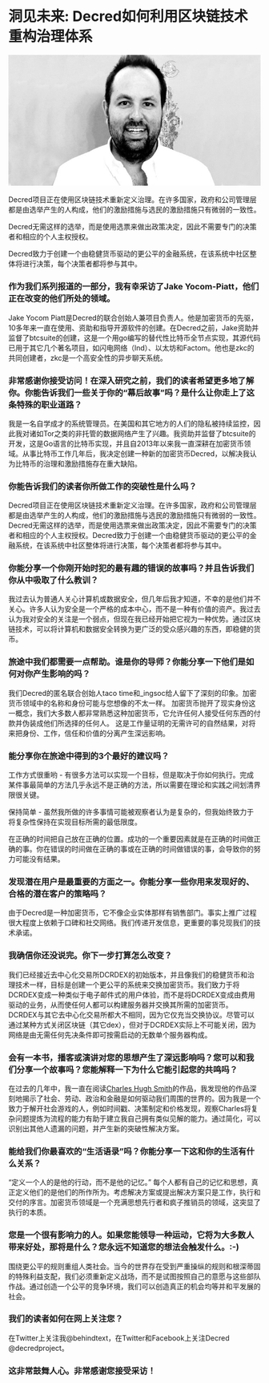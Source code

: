 # 洞见未来: Decred如何利用区块链技术重构治理体系
 
![abstract art](img/jyp.jpeg)

Decred项目正在使用区块链技术重新定义治理。在许多国家，政府和公司管理层都是由选举产生的人构成，他们的激励措施与选民的激励措施只有微弱的一致性。

Decred无需这样的选举，而是使用选票来做出政策决定，因此不需要专门的决策者和相应的个人主权授权。

Decred致力于创建一个由稳健货币驱动的更公平的金融系统，在该系统中社区整体将进行决策，每个决策者都将参与其中。

### 作为我们系列报道的一部分，我有幸采访了Jake Yocom-Piatt，他们正在改变的他们所处的领域。

Jake Yocom Piatt是Decred的联合创始人兼项目负责人。他是加密货币的先驱，10多年来一直在使用、资助和指导开源软件的创建。在Decred之前，Jake资助并监督了btcsuite的创建，这是一个用go编写的替代性比特币全节点实现，其源代码已用于其它几个著名项目，如闪电网络（lnd）、以太坊和Factom。他也是zkc的共同创建者，zkc是一个高安全性的异步聊天系统。

### 非常感谢你接受访问！在深入研究之前，我们的读者希望更多地了解你。你能告诉我们一些关于你的“幕后故事”吗？是什么让你走上了这条特殊的职业道路？

我是一名自学成才的系统管理员。在美国和其它地方的人们的隐私被持续监控，因此我对诸如Tor之类的非托管的数据网络产生了兴趣。我资助并监督了btcsuite的开发，这是Go语言的比特币实现，并且自2013年以来我一直深耕在加密货币领域。从事比特币工作几年后，我决定创建一种新的加密货币Decred，以解决我认为比特币的治理和激励措施存在重大缺陷。

### 你能告诉我们的读者你所做工作的突破性是什么吗？

Decred项目正在使用区块链技术重新定义治理。在许多国家，政府和公司管理层都是由选举产生的人构成，他们的激励措施与选民的激励措施只有微弱的一致性。Decred无需这样的选举，而是使用选票来做出政策决定，因此不需要专门的决策者和相应的个人主权授权。Decred致力于创建一个由稳健货币驱动的更公平的金融系统，在该系统中社区整体将进行决策，每个决策者都将参与其中。

### 你能分享一个你刚开始时犯的最有趣的错误的故事吗？并且告诉我们你从中吸取了什么教训？

我过去认为普通人关心计算机或数据安全，但几年后我才知道，不幸的是他们并不关心。许多人认为安全是一个严格的成本中心，而不是一种有价值的资产。我过去认为我对安全的关注是一个弱点，但现在我已经开始把它视为一种优势。通过区块链技术，可以将计算机和数据安全转换为更广泛的受众感兴趣的东西，即稳健的货币。

### 旅途中我们都需要一点帮助。谁是你的导师？你能分享一下他们是如何对你产生影响的吗？

我们Decred的匿名联合创始人taco time和_ingsoc给人留下了深刻的印象。加密货币领域中的名称和身份可能与您想像的不太一样。 加密货币抛开了现实身份这一概念，我们大多数人都非常熟悉这种加密货币，它允许任何人接受任何东西的付款并伪装成他们所选择的任何人。 这是工作量证明的无需许可的自然结果，对将来把身份、工作，信任和价值的分离产生深远影响。

### 能分享你在旅途中得到的3个最好的建议吗？

工作方式很重哟 - 有很多方法可以实现一个目标，但是取决于你如何执行。完成某件事最简单的方法几乎永远不是正确的方法，所以需要在理论和实践之间划清界限很关键。

保持简单 - 虽然我所做的许多事情可能被观察者认为是复杂的，但我始终致力于将复杂性保持在实现目标所需的最低限度。

在正确的时间把自己放在正确的位置。成功的一个重要因素就是在正确的时间做正确的事。你在错误的时间做在正确的事或在正确的时间做错误的事，会导致你的努力可能没有结果。

### 发现潜在用户是最重要的方面之一。你能分享一些你用来发现好的、合格的潜在客户的策略吗？

由于Decred是一种加密货币，它不像企业实体那样有销售部门。事实上推广过程很大程度上依赖于口碑和社交网络。我们传递开发信息，更重要的事兑现我们的技术承诺。

### 我确信你还没说完。你下一步打算怎么改变？

我们已经接近去中心化交易所DCRDEX的初始版本，并且像我们的稳健货币和治理技术一样，目标是创建一个更公平的系统来交换加密货币。我们致力于将DCRDEX变成一种类似于电子邮件式的用户体验，而不是将DCRDEX变成由费用驱动的业务，从而使任何人都可以构建服务器并交换其所需的加密货币。DCRDEX与其它去中心化交易所都大不相同，因为它仅充当交换协议。尽管可以通过某种方式关闭区块链（其它dex），但对于DCRDEX实际上不可能关闭，因为网络是由无需任何先决条件即可按需启动的无数单个服务器构成。

### 会有一本书，播客或演讲对您的思想产生了深远影响吗？您可以和我们分享一个故事吗？您能解释一下为什么它能引起您的共鸣吗？

在过去的几年中，我一直在阅读[Charles Hugh Smith](https://www.oftwominds.com/blog.html)的作品，我发现他的作品深刻地揭示了社会、劳动、政治和金融是如何驱动我们周围的世界的。因为我是一个致力于解开社会游戏的人，例如时间戳、决策制定和价格发现，观察Charles将复杂问题提炼为流程的能力有助于建立我自己拥有类似见解的能力。通过简化，可以识别出其他人遗漏的问题，并产生新的突破性解决方案。

### 能给我们你最喜欢的“生活语录”吗？你能分享一下这和你的生活有什么关系？

“定义一个人的是他的行动，而不是他的记忆。” 每个人都有自己的记忆和思想，真正定义他们的是他们的所作所为。考虑解决方案或提出解决方案只是工作，执行和交付的序言。加密货币领域是一个充满思想先行者和疯子推销员的领域，这突显了执行的本质。

### 您是一个很有影响力的人。如果您能领导一种运动，它将为大多数人带来好处，那将是什么？您永远不知道您的想法会触发什么。:-)

围绕更公平的规则重组人类社会。当今的世界存在受到严重操纵的规则和根深蒂固的特殊利益支配，我们必须重新定义战场，而不是试图按照自己的意愿与这些部队作战。通过创造一个公平的竞争环境，我们可以创造真正的机会均等并和平发展的社会。

### 我们的读者如何在网上关注您？

在Twitter上关注我@behindtext，在Twitter和Facebook上关注Decred @decredproject。

### 这非常鼓舞人心。非常感谢您接受采访！
